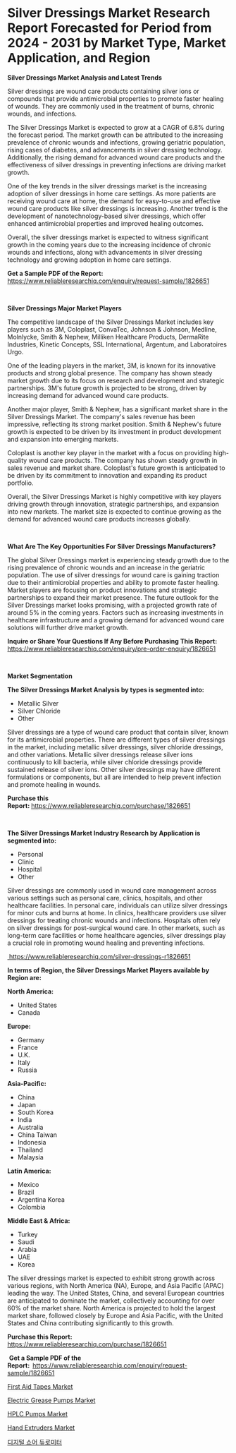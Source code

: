 <p><h1>Silver Dressings Market Research Report Forecasted for Period from 2024 -  2031 by Market Type, Market Application, and Region</h1></p><p><strong>Silver Dressings Market Analysis and Latest Trends</strong></p>
<p><p>Silver dressings are wound care products containing silver ions or compounds that provide antimicrobial properties to promote faster healing of wounds. They are commonly used in the treatment of burns, chronic wounds, and infections.</p><p>The Silver Dressings Market is expected to grow at a CAGR of 6.8% during the forecast period. The market growth can be attributed to the increasing prevalence of chronic wounds and infections, growing geriatric population, rising cases of diabetes, and advancements in silver dressing technology. Additionally, the rising demand for advanced wound care products and the effectiveness of silver dressings in preventing infections are driving market growth.</p><p>One of the key trends in the silver dressings market is the increasing adoption of silver dressings in home care settings. As more patients are receiving wound care at home, the demand for easy-to-use and effective wound care products like silver dressings is increasing. Another trend is the development of nanotechnology-based silver dressings, which offer enhanced antimicrobial properties and improved healing outcomes.</p><p>Overall, the silver dressings market is expected to witness significant growth in the coming years due to the increasing incidence of chronic wounds and infections, along with advancements in silver dressing technology and growing adoption in home care settings.</p></p>
<p><strong>Get a Sample PDF of the Report:&nbsp;</strong> <a href="https://www.reliableresearchiq.com/enquiry/request-sample/1826651">https://www.reliableresearchiq.com/enquiry/request-sample/1826651</a></p>
<p>&nbsp;</p>
<p><strong>Silver Dressings Major Market Players</strong></p>
<p><p>The competitive landscape of the Silver Dressings Market includes key players such as 3M, Coloplast, ConvaTec, Johnson & Johnson, Medline, Molnlycke, Smith & Nephew, Milliken Healthcare Products, DermaRite Industries, Kinetic Concepts, SSL International, Argentum, and Laboratoires Urgo.</p><p>One of the leading players in the market, 3M, is known for its innovative products and strong global presence. The company has shown steady market growth due to its focus on research and development and strategic partnerships. 3M's future growth is projected to be strong, driven by increasing demand for advanced wound care products.</p><p>Another major player, Smith & Nephew, has a significant market share in the Silver Dressings Market. The company's sales revenue has been impressive, reflecting its strong market position. Smith & Nephew's future growth is expected to be driven by its investment in product development and expansion into emerging markets.</p><p>Coloplast is another key player in the market with a focus on providing high-quality wound care products. The company has shown steady growth in sales revenue and market share. Coloplast's future growth is anticipated to be driven by its commitment to innovation and expanding its product portfolio.</p><p>Overall, the Silver Dressings Market is highly competitive with key players driving growth through innovation, strategic partnerships, and expansion into new markets. The market size is expected to continue growing as the demand for advanced wound care products increases globally.</p></p>
<p>&nbsp;</p>
<p><strong>What Are The Key Opportunities For Silver Dressings Manufacturers?</strong></p>
<p><p>The global Silver Dressings market is experiencing steady growth due to the rising prevalence of chronic wounds and an increase in the geriatric population. The use of silver dressings for wound care is gaining traction due to their antimicrobial properties and ability to promote faster healing. Market players are focusing on product innovations and strategic partnerships to expand their market presence. The future outlook for the Silver Dressings market looks promising, with a projected growth rate of around 5% in the coming years. Factors such as increasing investments in healthcare infrastructure and a growing demand for advanced wound care solutions will further drive market growth.</p></p>
<p><strong>Inquire or Share Your Questions If Any Before Purchasing This Report:</strong> <a href="https://www.reliableresearchiq.com/enquiry/pre-order-enquiry/1826651">https://www.reliableresearchiq.com/enquiry/pre-order-enquiry/1826651</a></p>
<p>&nbsp;</p>
<p><strong>Market Segmentation</strong></p>
<p><strong>The Silver Dressings Market Analysis by types is segmented into:</strong></p>
<p><ul><li>Metallic Silver</li><li>Silver Chloride</li><li>Other</li></ul></p>
<p><p>Silver dressings are a type of wound care product that contain silver, known for its antimicrobial properties. There are different types of silver dressings in the market, including metallic silver dressings, silver chloride dressings, and other variations. Metallic silver dressings release silver ions continuously to kill bacteria, while silver chloride dressings provide sustained release of silver ions. Other silver dressings may have different formulations or components, but all are intended to help prevent infection and promote healing in wounds.</p></p>
<p><strong>Purchase this Report:&nbsp;</strong><a href="https://www.reliableresearchiq.com/purchase/1826651">https://www.reliableresearchiq.com/purchase/1826651</a></p>
<p>&nbsp;</p>
<p><strong>The Silver Dressings Market Industry Research by Application is segmented into:</strong></p>
<p><ul><li>Personal</li><li>Clinic</li><li>Hospital</li><li>Other</li></ul></p>
<p><p>Silver dressings are commonly used in wound care management across various settings such as personal care, clinics, hospitals, and other healthcare facilities. In personal care, individuals can utilize silver dressings for minor cuts and burns at home. In clinics, healthcare providers use silver dressings for treating chronic wounds and infections. Hospitals often rely on silver dressings for post-surgical wound care. In other markets, such as long-term care facilities or home healthcare agencies, silver dressings play a crucial role in promoting wound healing and preventing infections.</p></p>
<p><a href="https://www.reliableresearchiq.com/silver-dressings-r1826651">&nbsp;https://www.reliableresearchiq.com/silver-dressings-r1826651</a></p>
<p><strong>In terms of Region, the Silver Dressings Market Players available by Region are:</strong></p>
<p>
    <p> <strong> North America: </strong>
        <ul>
            <li>United States</li>
            <li>Canada</li>
        </ul>
        </p> 
    <p> <strong> Europe: </strong>
        <ul>
            <li>Germany</li>
            <li>France</li>
            <li>U.K.</li>
            <li>Italy</li>
            <li>Russia</li>
        </ul>
        </p> 
    <p> <strong> Asia-Pacific: </strong>
        <ul>
            <li>China</li>
            <li>Japan</li>
            <li>South Korea</li>
            <li>India</li>
            <li>Australia</li>
            <li>China Taiwan</li>
            <li>Indonesia</li>
            <li>Thailand</li>
            <li>Malaysia</li>
        </ul>
        </p> 
    <p> <strong> Latin America: </strong>
        <ul>
            <li>Mexico</li>
            <li>Brazil</li>
            <li>Argentina Korea</li>
            <li>Colombia</li>
        </ul>
        </p> 
    <p> <strong> Middle East & Africa: </strong>
        <ul>
            <li>Turkey</li>
            <li>Saudi</li>
            <li>Arabia</li>
            <li>UAE</li>
            <li>Korea</li>
        </ul>
    </p>
    </p>
<p><p>The silver dressings market is expected to exhibit strong growth across various regions, with North America (NA), Europe, and Asia Pacific (APAC) leading the way. The United States, China, and several European countries are anticipated to dominate the market, collectively accounting for over 60% of the market share. North America is projected to hold the largest market share, followed closely by Europe and Asia Pacific, with the United States and China contributing significantly to this growth.</p></p>
<p><strong>Purchase this Report: </strong><a href="https://www.reliableresearchiq.com/purchase/1826651">https://www.reliableresearchiq.com/purchase/1826651</a></p>
<p>&nbsp;<strong>Get a Sample PDF of the Report:&nbsp;&nbsp;</strong><a href="https://www.reliableresearchiq.com/enquiry/request-sample/1826651">https://www.reliableresearchiq.com/enquiry/request-sample/1826651</a></p>
<p><strong></strong></p>
<p><p><a href="https://github.com/labibmmn112/Market-Research-Report-List-1/blob/main/first-aid-tapes-market.md">First Aid Tapes Market</a></p><p><a href="https://medium.com/@cloydrenner_30555/electric-grease-pumps-market-a-global-and-regional-analysis-focus-on-region-country-level-0bea028fef1e">Electric Grease Pumps Market</a></p><p><a href="https://medium.com/@josefahauck2023/global-hplc-pumps-market-exploring-market-share-market-trends-and-future-growth-087c20cea412">HPLC Pumps Market</a></p><p><a href="https://medium.com/@babymorar/hand-extruders-market-report-by-product-type-twin-screw-hand-extruders-single-screw-hand-266862d0761c">Hand Extruders Market</a></p><p><a href="https://github.com/vss5505pa7z1p/Market-Research-Report-List-3/blob/main/744086584760.md">디지털 쇼어 듀로미터</a></p></p>